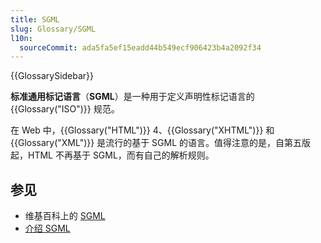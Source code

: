 ```yaml
---
title: SGML
slug: Glossary/SGML
l10n:
  sourceCommit: ada5fa5ef15eadd44b549ecf906423b4a2092f34
---
```


{{GlossarySidebar}}

**标准通用标记语言**（**SGML**）是一种用于定义声明性标记语言的 {{Glossary("ISO")}} 规范。

在 Web 中，{{Glossary("HTML")}} 4、{{Glossary("XHTML")}} 和 {{Glossary("XML")}} 是流行的基于 SGML 的语言。值得注意的是，自第五版起，HTML 不再基于 SGML，而有自己的解析规则。

## 参见

- 维基百科上的 [SGML](https://zh.wikipedia.org/wiki/SGML)
- [介绍 SGML](https://isgmlug.org/)
